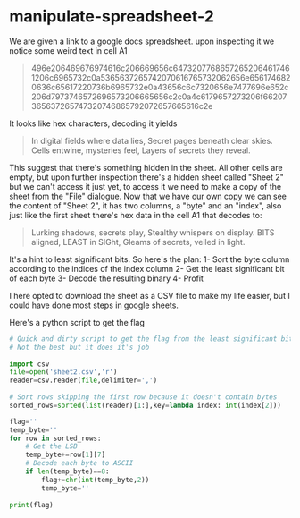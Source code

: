 # manipulate-spreadsheet-2
We are given a link to a google docs spreadsheet.
upon inspecting it we notice some weird text in cell A1
>496e206469676974616c206669656c64732077686572652064617461206c6965732c0a5365637265742070616765732062656e6561746820636c65617220736b6965732e0a43656c6c7320656e7477696e652c206d7973746572696573206665656c2c0a4c6179657273206f66207365637265747320746865792072657665616c2e

It looks like hex characters, decoding it yields
> In digital fields where data lies,
> Secret pages beneath clear skies.
> Cells entwine, mysteries feel,
> Layers of secrets they reveal.

This suggest that there's something hidden in the sheet.
All other cells are empty, but upon further inspection there's a hidden sheet called "Sheet 2" but we can't access it just yet, to access it we need to make a copy of the sheet from the "File" dialogue. Now that we have our own copy we can see the content of "Sheet 2", it has two columns, a "byte" and an "index", also just like the first sheet there's hex data in the cell A1 that decodes to:
> Lurking shadows, secrets play,
> Stealthy whispers on display.
> BITS aligned, LEAST in SIGht,
> Gleams of secrets, veiled in light.

It's a hint to least significant bits.
So here's the plan:
1- Sort the byte column according to the indices of the index column
2- Get the least significant bit of each byte
3- Decode the resulting binary 
4- Profit

I here opted to download the sheet as a CSV file to make my life easier, but I could have done most steps in google sheets.

Here's a python script to get the flag
```py
# Quick and dirty script to get the flag from the least significant bits from the binary in the CSV  
# Not the best but it does it's job  
  
import csv  
file=open('sheet2.csv','r')  
reader=csv.reader(file,delimiter=',')  
  
# Sort rows skipping the first row because it doesn't contain bytes  
sorted_rows=sorted(list(reader)[1:],key=lambda index: int(index[2]))  

flag=''  
temp_byte=''  
for row in sorted_rows: 
	# Get the LSB 
	temp_byte+=row[1][7]  
	# Decode each byte to ASCII
	if len(temp_byte)==8:  
		flag+=chr(int(temp_byte,2))  
		temp_byte=''  
  
print(flag)
```
